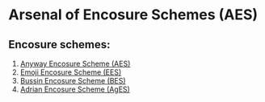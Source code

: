 # Arsenal of Encosure Schemes (AES)

## Encosure schemes:

1. [Anyway Encosure Scheme (AES)](anyway%20encosure%20scheme)
2. [Emoji Encosure Scheme (EES)](emoji%20encosure%20scheme)
3. [Bussin Encosure Scheme (BES)](bussin%20encosure%20scheme)
3. [Adrian Encosure Scheme (AgES)](adrian%20encosure%20scheme)
